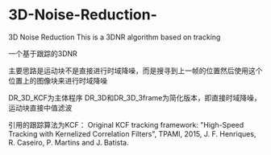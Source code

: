 # 3D-Noise-Reduction-
3D Noise Reduction 
This is a 3DNR algorithm based on tracking

一个基于跟踪的3DNR

主要思路是运动块不是直接进行时域降噪，而是搜寻到上一帧的位置然后使用这个位置上的图像块来进行时域降噪

DR_3D_KCF为主体程序
DR_3D和DR_3D_3frame为简化版本，即直接时域降噪，运动块直接中值滤波

引用的跟踪算法为KCF：
Original KCF tracking framework:
"High-Speed Tracking with Kernelized Correlation Filters", TPAMI, 2015,
J. F. Henriques, R. Caseiro, P. Martins and J. Batista.
